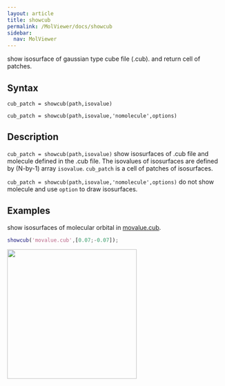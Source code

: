 ```yaml
---
layout: article
title: showcub
permalink: /MolViewer/docs/showcub
sidebar:
  nav: MolViewer
---
```


show isosurface of gaussian type cube file (.cub). and return cell of patches.

<!--more-->

## Syntax

```
cub_patch = showcub(path,isovalue)

cub_patch = showcub(path,isovalue,'nomolecule',options)
```

## Description

`cub_patch = showcub(path,isovalue)` show isosurfaces of .cub file and molecule defined in the .cub file. The isovalues of isosurfaces are defined by (N-by-1) array `isovalue`. `cub_patch` is a cell of patches of isosurfaces.

`cub_patch = showcub(path,isovalue,'nomolecule',options)` do not show molecule and use `option` to draw isosurfaces.

## Examples

show isosurfaces of molecular orbital in [movalue.cub](/MolViewer/assets/movalue.cub).

```matlab
showcub('movalue.cub',[0.07;-0.07]);
```
<div>
<img src="/MolViewer/assets/images/movalue.jpg" width="300">
</div>